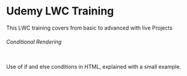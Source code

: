 <h1>Udemy LWC Training</h1>
<body>This LWC training covers from basic to advanced with live Projects</body>
<br>
<body>
  <h6>Conditional Rendering</h6>
  <br>
  Use of if and else conditions in HTML, explained with a small example.
</body>
